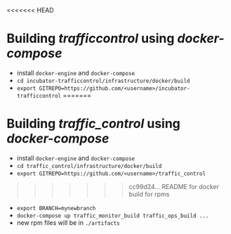 
<<<<<<< HEAD
# Building *trafficcontrol* using *docker-compose*

- install `docker-engine` and `docker-compose`
- `cd incubator-trafficcontrol/infrastructure/docker/build`
- `export GITREPO=https://github.com/<username>/incubator-trafficcontrol`
=======
# Building *traffic_control* using *docker-compose*

- install `docker-engine` and `docker-compose`
- `cd traffic_control/infrastructure/docker/build`
- `export GITREPO=https://github.com/<username>/traffic_control`
>>>>>>> cc99d24... README for docker build for rpms
- `export BRANCH=mynewbranch`
- `docker-compose up traffic_monitor_build traffic_ops_build ...`
- new rpm files will be in `./artifacts`
